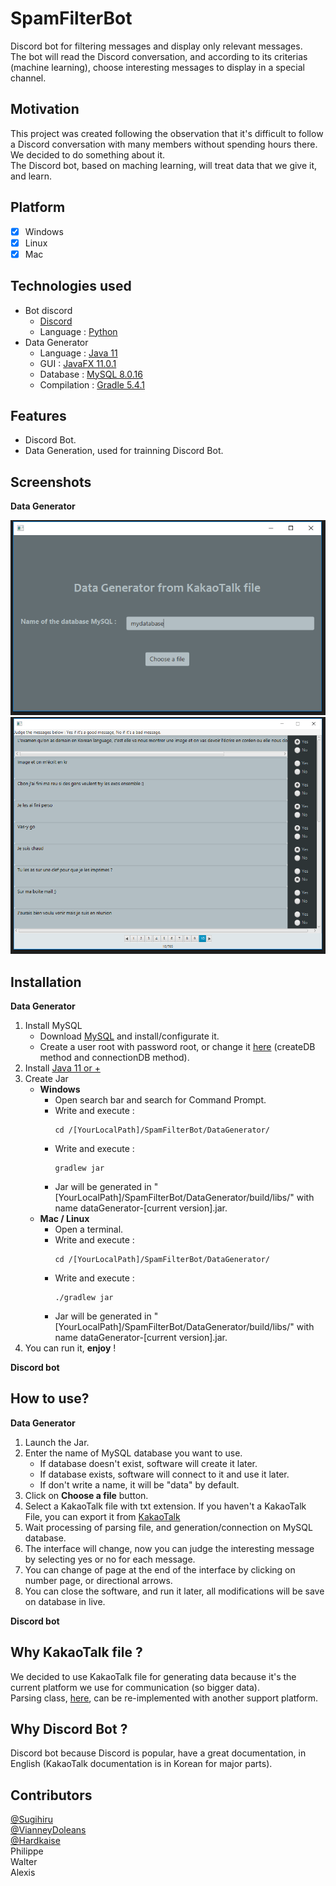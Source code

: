 # SpamFilterBot
Discord bot for filtering messages and display only relevant messages.  
The bot will read the Discord conversation, and according to its criterias (machine learning), choose interesting messages to display in a special channel.

## Motivation
This project was created following the observation that it's difficult to follow a Discord conversation with many members without spending hours there.  
We decided to do something about it.  
The Discord bot, based on maching learning, will treat data that we give it, and learn.

## Platform
- [x] Windows
- [x] Linux
- [x] Mac

## Technologies used
- Bot discord
  - [Discord](https://discordapp.com/)
  - Language : [Python](https://www.python.org/)
- Data Generator
  - Language : [Java 11](https://www.java.com)
  - GUI : [JavaFX 11.0.1](https://openjfx.io/)
  - Database : [MySQL 8.0.16](https://www.mysql.com/)
  - Compilation : [Gradle 5.4.1](https://gradle.org/)

## Features
- Discord Bot.
- Data Generation, used for trainning Discord Bot.

## Screenshots

**Data Generator**  


![Screenshot](./Screenshots/FirstScreenDataGenerator.PNG)  
![Screenshot](./Screenshots/SecondScreenDataGenerator.PNG)  

## Installation
**Data Generator**
  1. Install MySQL
      - Download [MySQL](https://www.mysql.com/downloads/) and install/configurate it.
      - Create a user root with password root, or change it [here](./DataGenerator/src/main/java/dataGenerator/dataStorage/DataBase.java) (createDB method and connectionDB method).
  2. Install [Java 11 or +](https://www.oracle.com/technetwork/java/javase/downloads/jdk11-downloads-5066655.html)
  3. Create Jar
      - **Windows**
        - Open search bar and search for Command Prompt.
        - Write and execute :
          ```
          cd /[YourLocalPath]/SpamFilterBot/DataGenerator/
          ```
        - Write and execute :
          ```
          gradlew jar
          ```
        - Jar will be generated in "[YourLocalPath]/SpamFilterBot/DataGenerator/build/libs/" with name dataGenerator-[current version].jar.
      - **Mac / Linux**
        - Open a terminal.
        - Write and execute :
          ```
          cd /[YourLocalPath]/SpamFilterBot/DataGenerator/
          ```
        - Write and execute :
          ```
          ./gradlew jar
          ```
        - Jar will be generated in "[YourLocalPath]/SpamFilterBot/DataGenerator/build/libs/" with name dataGenerator-[current version].jar.
  4. You can run it, **enjoy** !    

**Discord bot**


## How to use?
**Data Generator**
  1. Launch the Jar.
  2. Enter the name of MySQL database you want to use.
      - If database doesn't exist, software will create it later.
      - If database exists, software will connect to it and use it later.
      - If don't write a name, it will be "data" by default.
  3. Click on **Choose a file** button.
  4. Select a KakaoTalk file with txt extension. If you haven't a KakaoTalk File, you can export it from [KakaoTalk](https://cs.kakao.com/helps?articleId=1073183090&category=234&device=2&locale=en&service=8)
  5. Wait processing of parsing file, and generation/connection on MySQL database.
  6. The interface will change, now you can judge the interesting message by selecting yes or no for each message.
  7. You can change of page at the end of the interface by clicking on number page, or 	directional arrows.
  8. You can close the software, and run it later, all modifications will be save on database in live.    

**Discord bot**

## Why KakaoTalk file ?
We decided to use KakaoTalk file for generating data because it's the current platform we use for communication (so bigger data).  
Parsing class, [here](./DataGenerator/src/main/java/dataGenerator/ParsingMessagesFromFile.java), can be re-implemented with another support platform.

## Why Discord Bot ?
Discord bot because Discord is popular, have a great documentation, in English (KakaoTalk documentation is in Korean for major parts).

## Contributors
[@Sugihiru](https://github.com/Sugihiru)  
[@VianneyDoleans](https://github.com/VianneyDoleans)  
[@Hardkaise](https://github.com/Hardkaise)  
Philippe  
Walter  
Alexis  
